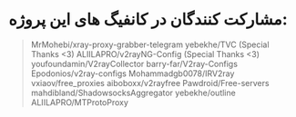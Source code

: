 # مشارکت کنندگان در کانفیگ های این پروژه:
> MrMohebi/xray-proxy-grabber-telegram
> yebekhe/TVC (Special Thanks <3)
> ALIILAPRO/v2rayNG-Config (Special Thanks <3)
> youfoundamin/V2rayCollector
> barry-far/V2ray-Configs
> Epodonios/v2ray-configs
> Mohammadgb0078/IRV2ray
> vxiaov/free_proxies
> aiboboxx/v2rayfree
> Pawdroid/Free-servers
> mahdibland/ShadowsocksAggregator
> yebekhe/outline
> ALIILAPRO/MTProtoProxy
